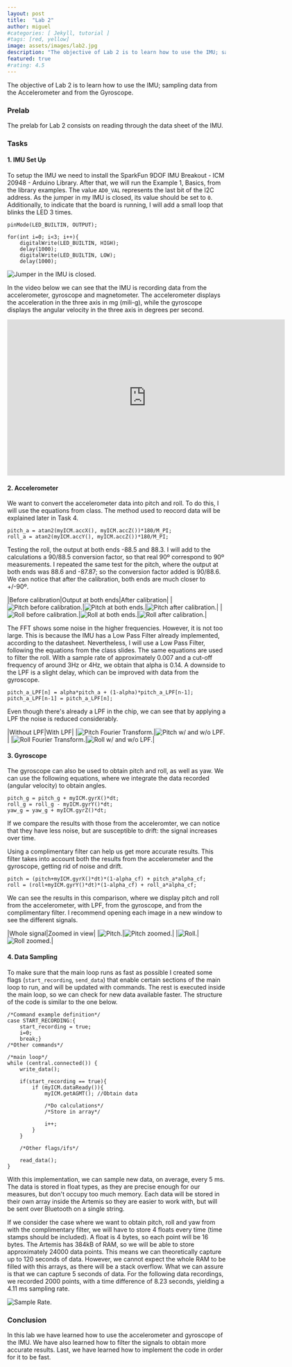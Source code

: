 ```yaml
---
layout: post
title:  "Lab 2"
author: miguel
#categories: [ Jekyll, tutorial ]
#tags: [red, yellow]
image: assets/images/lab2.jpg
description: "The objective of Lab 2 is to learn how to use the IMU; sampling data from the Accelerometer and from the Gyroscope."
featured: true
#rating: 4.5
---
```

The objective of Lab 2 is to learn how to use the IMU; sampling data from the Accelerometer and from the Gyroscope.

### Prelab

The prelab for Lab 2 consists on reading through the data sheet of the IMU.

### Tasks

#### 1. IMU Set Up
To setup the IMU we need to install the SparkFun 9DOF IMU Breakout - ICM 20948 - Arduino Library. After that, we will run the Example 1, Basics, from the library examples. The value `AD0_VAL` represents the last bit of the I2C address. As the jumper in my IMU is closed, its value should be set to `0`. Additionally, to indicate that the board is running, I will add a small loop that blinks the LED 3 times.
```
pinMode(LED_BUILTIN, OUTPUT);

for(int i=0; i<3; i++){
    digitalWrite(LED_BUILTIN, HIGH);
    delay(1000);
    digitalWrite(LED_BUILTIN, LOW);
    delay(1000);
```

<img class= "img_post" src="{{ site.baseurl }}/assets/images/lab2/imu.jpg" alt="Jumper in the IMU is closed.">

In the video below we can see that the IMU is recording data from the accelerometer, gyroscope and magnetometer. The accelerometer displays the acceleration in the three axis in mg (mili-g), while the gyroscope displays the angular velocity in the three axis in degrees per second.

<iframe width="640" height="360" frameborder="0" allowfullscreen
src="https://www.youtube.com/embed/9OyerR3Iud8">
</iframe>

#### 2. Accelerometer

We want to convert the accelerometer data into pitch and roll. To do this, I will use the equations from class. The method used to reocord data will be explained later in Task 4.
```
pitch_a = atan2(myICM.accX(), myICM.accZ())*180/M_PI;
roll_a = atan2(myICM.accY(), myICM.accZ())*180/M_PI;
```
Testing the roll, the output at both ends -88.5 and 88.3. I will add to the calculations a 90/88.5 conversion factor, so that real 90º correspond to 90º measurements. I repeated the same test for the pitch, where the output at both ends was 88.6 and -87.87; so the conversion factor added is 90/88.6. We can notice that after the calibration, both ends are much closer to +/-90º.

|Before calibration|Output at both ends|After calibration|
|<img class= "img_post" src="{{ site.baseurl }}/assets/images/lab2/pitch_nocalib.png" alt="Pitch before calibration.">|<img class= "img_post" src="{{ site.baseurl }}/assets/images/lab2/pitch_ends.png" alt="Pitch at both ends.">|<img class= "img_post" src="{{ site.baseurl }}/assets/images/lab2/pitch_calib.png" alt="Pitch after calibration.">|
|<img class= "img_post" src="{{ site.baseurl }}/assets/images/lab2/roll_nocalib.png" alt="Roll before calibration.">|<img class= "img_post" src="{{ site.baseurl }}/assets/images/lab2/roll_ends.png" alt="Roll at both ends.">|<img class= "img_post" src="{{ site.baseurl }}/assets/images/lab2/roll_calib.png" alt="Roll after calibration.">|

The FFT shows some noise in the higher frequencies. However, it is not too large. This is because the IMU has a Low Pass Filter already implemented, according to the datasheet. Nevertheless, I will use a Low Pass Filter, following the equations from the class slides. The same equations are used to filter the roll. With a sample rate of approximately 0.007 and a cut-off frequency of around 3Hz or 4Hz, we obtain that alpha is 0.14. A downside to the LPF is a slight delay, which can be improved with data from the gyroscope.
```
pitch_a_LPF[n] = alpha*pitch_a + (1-alpha)*pitch_a_LPF[n-1];
pitch_a_LPF[n-1] = pitch_a_LPF[n];
```
Even though there's already a LPF in the chip, we can see that by applying a LPF the noise is reduced considerably.

|Without LPF|With LPF|
|<img class= "img_post" src="{{ site.baseurl }}/assets/images/lab2/pitch_fft.png" alt="Pitch Fourier Transform.">|<img class= "img_post" src="{{ site.baseurl }}/assets/images/lab2/pitch_comparison.png" alt="Pitch w/ and w/o LPF.">|
|<img class= "img_post" src="{{ site.baseurl }}/assets/images/lab2/roll_fft.png" alt="Roll Fourier Transform.">|<img class= "img_post" src="{{ site.baseurl }}/assets/images/lab2/roll_comparison.png" alt="Roll w/ and w/o LPF.">|

#### 3. Gyroscope
The gyroscope can also be used to obtain pitch and roll, as well as yaw. We can use the following equations, where we integrate the data recorded (angular velocity) to obtain angles.
```
pitch_g = pitch_g + myICM.gyrX()*dt;
roll_g = roll_g - myICM.gyrY()*dt;
yaw_g = yaw_g + myICM.gyrZ()*dt;
```
If we compare the results with those from the acceleromter, we can notice that they have less noise, but are susceptible to drift: the signal increases over time.

Using a complimentary filter can help us get more accurate results. This filter takes into account both the results from the accelerometer and the gyroscope, getting rid of noise and drift.
```
pitch = (pitch+myICM.gyrX()*dt)*(1-alpha_cf) + pitch_a*alpha_cf;
roll = (roll+myICM.gyrY()*dt)*(1-alpha_cf) + roll_a*alpha_cf;
```
We can see the results in this comparison, where we display pitch and roll from the accelerometer, with LPF, from the gyroscope, and from the complimentary filter. I recommend opening each image in a new window to see the different signals.

|Whole signal|Zoomed in view|
|<img class= "img_post" src="{{ site.baseurl }}/assets/images/lab2/pitch_all.png" alt="Pitch.">|<img class= "img_post" src="{{ site.baseurl }}/assets/images/lab2/pitch_zoom.png" alt="Pitch zoomed.">|
|<img class= "img_post" src="{{ site.baseurl }}/assets/images/lab2/roll_all.png" alt="Roll.">|<img class= "img_post" src="{{ site.baseurl }}/assets/images/lab2/roll_zoom.png" alt="Roll zoomed.">|

#### 4. Data Sampling
To make sure that the main loop runs as fast as possible I created some flags (`start_recording`, `send_data`) that enable certain sections of the main loop to run, and will be updated with commands. The rest is executed inside the main loop, so we can check for new data available faster. The structure of the code is similar to the one below.

```
/*Command example definition*/
case START_RECORDING:{
    start_recording = true;
    i=0;
    break;}
/*Other commands*/

/*main loop*/
while (central.connected()) {        
    write_data();

    if(start_recording == true){
        if (myICM.dataReady()){
            myICM.getAGMT(); //Obtain data

            /*Do calculations*/
            /*Store in array*/

            i++;
        }
    }

    /*Other flags/ifs*/

    read_data();
}
```
With this implementation, we can sample new data, on average, every 5 ms. The data is stored in float types, as they are precise enough for our measures, but don't occupy too much memory. Each data will be stored in their own array inside the Artemis so they are easier to work with, but will be sent over Bluetooth on a single string.

If we consider the case where we want to obtain pitch, roll and yaw from with the complimentary filter, we will have to store 4 floats every time (time stamps should be included). A float is 4 bytes, so each point will be 16 bytes. The Artemis has 384kB of RAM, so we will be able to store approximately 24000 data points. This means we can theoretically capture up to 120 seconds of data. However, we cannot expect the whole RAM to be filled with this arrays, as there will be a stack overflow. What we can assure is that we can capture 5 seconds of data. For the following data recordings, we recorded 2000 points, with a time difference of 8.23 seconds, yielding a 4.11 ms sampling rate.

<img class= "img_post" src="{{ site.baseurl }}/assets/images/lab2/sample_rate.png" alt="Sample Rate.">

### Conclusion
In this lab we have learned how to use the accelerometer and gyroscope of the IMU. We have also learned how to filter the signals to obtain more accurate results. Last, we have learned how to implement the code in order for it to be fast.
